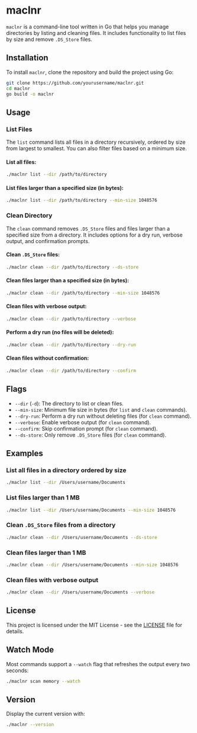 # maclnr

`maclnr` is a command-line tool written in Go that helps you manage directories by listing and cleaning files. It includes functionality to list files by size and remove `.DS_Store` files.

## Installation

To install `maclnr`, clone the repository and build the project using Go:

```sh
git clone https://github.com/yourusername/maclnr.git
cd maclnr
go build -o maclnr
```

## Usage

### List Files

The `list` command lists all files in a directory recursively, ordered by size from largest to smallest. You can also filter files based on a minimum size.

#### List all files:

```sh
./maclnr list --dir /path/to/directory
```

#### List files larger than a specified size (in bytes):

```sh
./maclnr list --dir /path/to/directory --min-size 1048576
```

### Clean Directory

The `clean` command removes `.DS_Store` files and files larger than a specified size from a directory. It includes options for a dry run, verbose output, and confirmation prompts.

#### Clean `.DS_Store` files:

```sh
./maclnr clean --dir /path/to/directory --ds-store
```

#### Clean files larger than a specified size (in bytes):

```sh
./maclnr clean --dir /path/to/directory --min-size 1048576
```

#### Clean files with verbose output:

```sh
./maclnr clean --dir /path/to/directory --verbose
```

#### Perform a dry run (no files will be deleted):

```sh
./maclnr clean --dir /path/to/directory --dry-run
```

#### Clean files without confirmation:

```sh
./maclnr clean --dir /path/to/directory --confirm
```

## Flags

- `--dir` (`-d`): The directory to list or clean files.
- `--min-size`: Minimum file size in bytes (for `list` and `clean` commands).
- `--dry-run`: Perform a dry run without deleting files (for `clean` command).
- `--verbose`: Enable verbose output (for `clean` command).
- `--confirm`: Skip confirmation prompt (for `clean` command).
- `--ds-store`: Only remove `.DS_Store` files (for `clean` command).

## Examples

### List all files in a directory ordered by size

```sh
./maclnr list --dir /Users/username/Documents
```

### List files larger than 1 MB

```sh
./maclnr list --dir /Users/username/Documents --min-size 1048576
```

### Clean `.DS_Store` files from a directory

```sh
./maclnr clean --dir /Users/username/Documents --ds-store
```

### Clean files larger than 1 MB

```sh
./maclnr clean --dir /Users/username/Documents --min-size 1048576
```

### Clean files with verbose output

```sh
./maclnr clean --dir /Users/username/Documents --verbose
```

## License

This project is licensed under the MIT License - see the [LICENSE](LICENSE) file for details.

## Watch Mode

Most commands support a `--watch` flag that refreshes the output every two seconds:

```sh
./maclnr scan memory --watch
```

## Version

Display the current version with:

```sh
./maclnr --version
```

